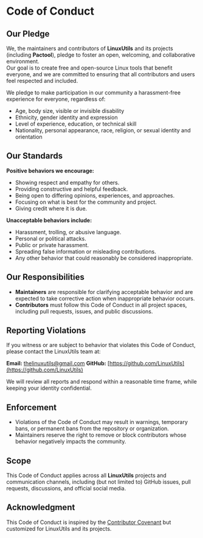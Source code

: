 # Code of Conduct

## Our Pledge
We, the maintainers and contributors of **LinuxUtils** and its projects (including **Pactool**), pledge to foster an open, welcoming, and collaborative environment.  
Our goal is to create free and open-source Linux tools that benefit everyone, and we are committed to ensuring that all contributors and users feel respected and included.

We pledge to make participation in our community a harassment-free experience for everyone, regardless of:
- Age, body size, visible or invisible disability
- Ethnicity, gender identity and expression
- Level of experience, education, or technical skill
- Nationality, personal appearance, race, religion, or sexual identity and orientation

## Our Standards
**Positive behaviors we encourage:**
- Showing respect and empathy for others.
- Providing constructive and helpful feedback.
- Being open to differing opinions, experiences, and approaches.
- Focusing on what is best for the community and project.
- Giving credit where it is due.

**Unacceptable behaviors include:**
- Harassment, trolling, or abusive language.
- Personal or political attacks.
- Public or private harassment.
- Spreading false information or misleading contributions.
- Any other behavior that could reasonably be considered inappropriate.

## Our Responsibilities
- **Maintainers** are responsible for clarifying acceptable behavior and are expected to take corrective action when inappropriate behavior occurs.
- **Contributors** must follow this Code of Conduct in all project spaces, including pull requests, issues, and public discussions.

## Reporting Violations
If you witness or are subject to behavior that violates this Code of Conduct, please contact the LinuxUtils team at:

**Email:**  thelinuxutils@gmail.com
**GitHub:** [https://github.com/LinuxUtils](https://github.com/LinuxUtils)

We will review all reports and respond within a reasonable time frame, while keeping your identity confidential.

## Enforcement
- Violations of the Code of Conduct may result in warnings, temporary bans, or permanent bans from the repository or organization.
- Maintainers reserve the right to remove or block contributors whose behavior negatively impacts the community.

## Scope
This Code of Conduct applies across all **LinuxUtils** projects and communication channels, including (but not limited to) GitHub issues, pull requests, discussions, and official social media.

## Acknowledgment
This Code of Conduct is inspired by the [Contributor Covenant](https://www.contributor-covenant.org) but customized for LinuxUtils and its projects.